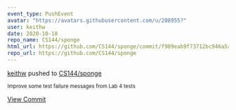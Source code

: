```yaml
---
event_type: PushEvent
avatar: "https://avatars.githubusercontent.com/u/208955?"
user: keithw
date: 2020-10-18
repo_name: CS144/sponge
html_url: https://github.com/CS144/sponge/commit/f989eab9f73712bc946a5ae2205a7bf7ac403b55
repo_url: https://github.com/CS144/sponge
---
```


<a href='https://github.com/keithw' target='_blank'>keithw</a> pushed to <a href='https://github.com/CS144/sponge' target='_blank'>CS144/sponge</a>

<small>Improve some test failure messages from Lab 4 tests</small>

<a href='https://github.com/CS144/sponge/commit/f989eab9f73712bc946a5ae2205a7bf7ac403b55' target='_blank'>View Commit</a>